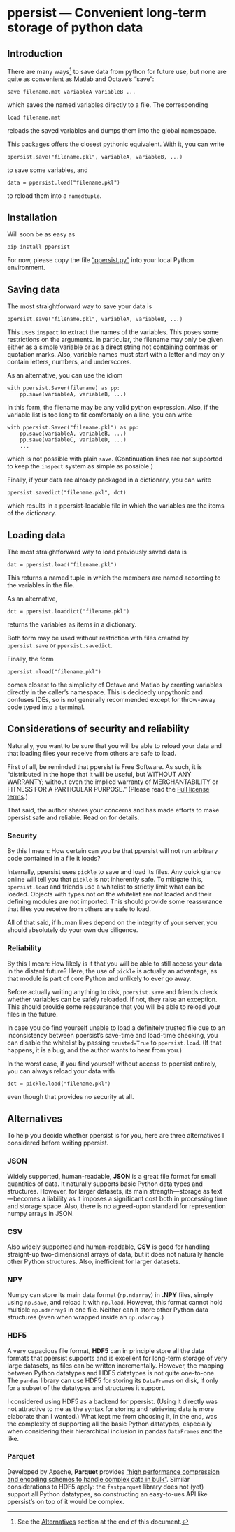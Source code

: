 # ppersist — Convenient long-term storage of python data

## Introduction

There are many ways[^1] to save data from python for future use, but none
are quite as convenient as Matlab and Octave’s “save”:

    save filename.mat variableA variableB ...
    
which saves the named variables directly to a file. The corresponding

    load filename.mat
    
reloads the saved variables and dumps them into the global namespace.

This packages offers the closest pythonic equivalent. With it, you can write

    ppersist.save("filename.pkl", variableA, variableB, ...)
    
to save some variables, and

    data = ppersist.load("filename.pkl")
    
to reload them into a `namedtuple`. 

[^1]: See the [Alternatives](#Alternatives) section at the end of this
document.

## Installation

Will soon be as easy as

    pip install ppersist
    
For now, please copy the file
[“ppersist.py”](./src/ppersist/ppersist.py) into your local
Python environment.


## Saving data

The most straightforward way to save your data is

    ppersist.save("filename.pkl", variableA, variableB, ...)

This uses `inspect` to extract the names of the variables. This poses
some restrictions on the arguments. In particular, the filename may
only be given either as a simple variable or as a direct string not
containing commas or quotation marks. Also, variable names must start
with a letter and may only contain letters, numbers, and underscores. 

As an alternative, you can use the idiom

    with ppersist.Saver(filename) as pp:
        pp.save(variableA, variableB, ...)
        
In this form, the filename may be any valid python expression. Also,
if the variable list is too long to fit comfortably on a line, you can
write

    with ppersist.Saver("filename.pkl") as pp:
        pp.save(variableA, variableB, ...)
        pp.save(variableC, variableD, ...)
        ...

which is not possible with plain `save`. (Continuation lines are not
supported to keep the `inspect` system as simple as possible.)


Finally, if your data are already packaged in a dictionary, you can write

    ppersist.savedict("filename.pkl", dct)
    
which results in a ppersist-loadable file in which the variables are
the items of the dictionary.


## Loading data

The most straightforward way to load previously saved data is

    dat = ppersist.load("filename.pkl")
    
This returns a named tuple in which the members are named according to
the variables in the file.

As an alternative,

    dct = ppersist.loaddict("filename.pkl")
   
returns the variables as items in a dictionary.

Both form may be used without restriction with files created by
`ppersist.save` or `ppersist.savedict`.

Finally, the form

    ppersist.mload("filename.pkl")
    
comes closest to the simplicity of Octave and Matlab by creating
variables directly in the caller’s namespace. This is decidedly
unpythonic and confuses IDEs, so is not generally recommended except
for throw-away code typed into a terminal.


## Considerations of security and reliability

Naturally, you want to be sure that you will be able to reload your
data and that loading files your receive from others are safe to load.

First of all, be reminded that ppersist is Free Software. As such, it
is “distributed in the hope that it will be useful, but WITHOUT ANY
WARRANTY; without even the implied warranty of MERCHANTABILITY or
FITNESS FOR A PARTICULAR PURPOSE.” 
(Please read the [Full license terms](./LICENSE).)

That said, the author shares your concerns and has made efforts to
make ppersist safe and reliable. Read on for details.


### Security

By this I mean: How certain can you be that ppersist will not run
arbitrary code contained in a file it loads?

Internally, ppersist uses `pickle` to save and load its files. Any
quick glance online will tell you that `pickle` is not inherently
safe. To mitigate this, `ppersist.load` and friends use a whitelist to
strictly limit what can be loaded. Objects with types not on the
whitelist are not loaded and their defining modules are not
imported. This should provide some reassurance that files you receive
from others are safe to load.

All of that said, if human lives depend on the integrity of your
server, you should absolutely do your own due diligence.


### Reliability

By this I mean: How likely is it that you will be able to still access
your data in the distant future? Here, the use of `pickle` is actually
an advantage, as that module is part of core Python and unlikely to
ever go away.

Before actually writing anything to disk, `ppersist.save` and friends
check whether variables can be safely reloaded. If not, they raise an
exception. This should provide some reassurance that you will be able
to reload your files in the future.

In case you do find yourself unable to load a definitely trusted file
due to an inconsistency between ppersist’s save-time and load-time
checking, you can disable the whitelist by passing `trusted=True` to
`ppersist.load`. (If that happens, it is a bug, and the author wants
to hear from you.)

In the worst case, if you find yourself without access to ppersist
entirely, you can always reload your data with

    dct = pickle.load("filename.pkl")
    
even though that provides no security at all.

## Alternatives

To help you decide whether ppersist is for you, here are three
alternatives I considered before writing ppersist.

### JSON

Widely supported, human-readable, **JSON** is a great file format for
small quantities of data. It naturally supports basic Python data
types and structures. However, for larger datasets, its main
strength—storage as text—becomes a liability as it imposes a
significant cost both in processing time and storage space. Also,
there is no agreed-upon standard for represention numpy arrays in
JSON.

### CSV

Also widely supported and human-readable, **CSV** is good for handling
straight-up two-dimensional arrays of data, but it does not naturally
handle other Python structures. Also, inefficient for larger datasets.

### NPY

Numpy can store its main data format (`np.ndarray`) in **.NPY** files,
simply using `np.save`, and reload it with `np.load`. However, this
format cannot hold multiple `np.ndarray`s in one file. Neither can it
store other Python data structures (even when wrapped inside an
`np.ndarray`.)

### HDF5

A very capacious file format, **HDF5** can in principle store all the
data formats that ppersist supports and is excellent for long-term
storage of very large datasets, as files can be written
incrementally. However, the mapping between Python datatypes and HDF5
datatypes is not quite one-to-one. The `pandas` library can use HDF5
for storing its `DataFrame`s on disk, if only for a subset of the
datatypes and structures it support.

I considered using HDF5 as a backend for ppersist. (Using it directly
was not attractive to me as the syntax for storing and retrieving data
is more elaborate than I wanted.) What kept me from choosing it, in
the end, was the complexity of supporting all the basic Python
datatypes, especially when considering their hierarchical inclusion in
pandas `DataFrames` and the like.

### Parquet

Developed by Apache, **Parquet** provides [“high performance
compression and encoding schemes to handle complex data in
bulk”](https://github.com/apache/parquet-format). Similar
considerations to HDF5 apply: the `fastparquet` library does not (yet)
support all Python datatypes, so constructing an easy-to-ues API like
ppersist’s on top of it would be complex.

